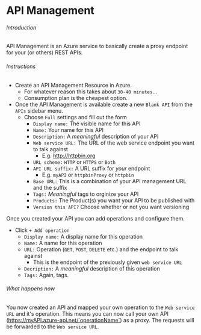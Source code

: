 # API Management

###### Introduction
API Management is an Azure service to basically create a proxy endpoint for your (or others) REST APIs.

###### Instructions
- Create an API Management Resource in Azure.
  - For whatever reason this takes about `30-40 minutes`...
  - Consumption plan is the cheapest option.
- Once the API Management is available create a new `Blank API` from the `APIs` sidebar menu.
  - Choose `Full` settings and fill out the form
    - `Display name:` The visible name for this API
    - `Name:` Your name for this API
    - `Description:` A _meaningful_ description of your API
    - `Web service URL:` The URL of the web service endpoint you want to talk against
      - E.g. http://httpbin.org
    - `URL scheme:` `HTTP` or `HTTPS` or `Both`
    - `API URL suffix:` A URL suffix for _your_ endpoint
      - E.g. `myAPI` or `httpbinProxy` or `httpbin`
    - `Base URL:` This is a combination of your API management URL and the suffix
    - `Tags:` _Meaningful_ tags to orginize your API
    - `Products:` The Product(s) you want your API to be published with
    - `Version this API?` Choose whether or not you want versioning

Once you created your API you can add operations and configure them.

- Click `+ Add operation`
  - `Display name:` A display name for this operation
  - `Name:` A name for this operation
  - `URL:` Operation (`GET`, `POST`, `DELETE` etc.) and the endpoint to talk against
    - This is the endpoint of the previously given `web service URL`
  - `Decription:` A _meaningful_ description of this operation
  - `Tags:` Again, tags.

###### What happens now
You now created an API and mapped your own operation to the `Web service URL` and it's operation. This means you can now call your own API (https://myAPI.azure-api.net/`operationName`) as a proxy.
The requests will be forwarded to the `Web service URL`.